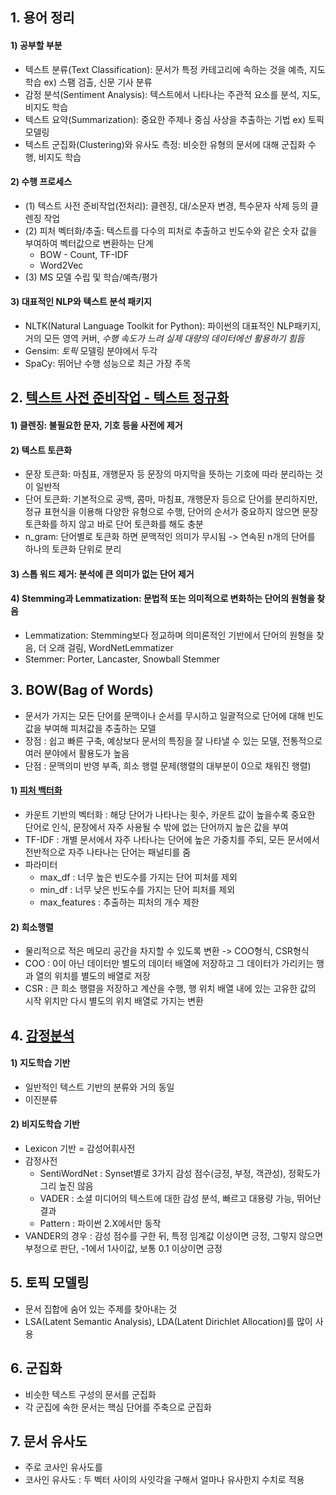 ## 1. 용어 정리
#### 1) 공부할 부분
- 텍스트 분류(Text Classification): 문서가 특정 카테고리에 속하는 것을 예측, 지도학습 ex) 스팸 검출, 신문 기사 분류
- 감정 분석(Sentiment Analysis): 텍스트에서 나타나는 주관적 요소를 분석, 지도, 비지도 학습
- 텍스트 요약(Summarization): 중요한 주제나 중심 사상을 추출하는 기법 ex) 토픽 모델링
- 텍스트 군집화(Clustering)와 유사도 측정: 비슷한 유형의 문서에 대해 군집화 수행, 비지도 학습
#### 2) 수행 프로세스
- (1) 텍스트 사전 준비작업(전처리): 클렌징, 대/소문자 변경, 특수문자 삭제 등의 클렌징 작업
- (2) 피처 벡터화/추출: 텍스트를 다수의 피처로 추출하고 빈도수와 같은 숫자 값을 부여하여 벡터값으로 변환하는 단계
  - BOW - Count, TF-IDF
  - Word2Vec
- (3) MS 모델 수립 및 학습/예측/평가
#### 3) 대표적인 NLP와 텍스트 분석 패키지
- NLTK(Natural Language Toolkit for Python): 파이썬의 대표적인 NLP패키지, 거의 모든 영역 커버, *수행 속도가 느려 실제 대량의 데이터에선 활용하기 힘듬*
- Gensim: *토픽* 모델링 분야에서 두각
- SpaCy: 뛰어난 수행 성능으로 최근 가장 주목
## 2. [텍스트 사전 준비작업 - 텍스트 정규화](text_preprocessing.ipynb)
#### 1) 클렌징: 불필요한 문자, 기호 등을 사전에 제거
#### 2) 텍스트 토큰화
- 문장 토큰화: 마침표, 개행문자 등 문장의 마지막을 뜻하는 기호에 따라 분리하는 것이 일반적
- 단어 토큰화: 기본적으로 공백, 콤마, 마침표, 개행문자 등으로 단어를 분리하지만, 정규 표현식을 이용해 다양한 유형으로 수행, 단어의 순서가 중요하지 않으면 문장 토큰화를 하지 않고 바로 단어 토큰화를 해도 충분
- n_gram: 단어별로 토큰화 하면 문맥적인 의미가 무시됨 -> 연속된 n개의 단어를 하나의 토큰화 단위로 분리
#### 3) 스톱 워드 제거: 분석에 큰 의미가 없는 단어 제거
#### 4) Stemming과 Lemmatization: 문법적 또는 의미적으로 변화하는 단어의 원형을 찾음
- Lemmatization: Stemming보다 정교하며 의미론적인 기반에서 단어의 원형을 찾음, 더 오래 걸림, WordNetLemmatizer
- Stemmer: Porter, Lancaster, Snowball Stemmer
## 3. BOW(Bag of Words)
- 문서가 가지는 모든 단어를 문맥이나 순서를 무시하고 일괄적으로 단어에 대해 빈도 값을 부여해 피처값을 추출하는 모델
- 장점 : 쉽고 빠른 구축, 예상보다 문서의 특징을 잘 나타낼 수 있는 모델, 전통적으로 여러 분야에서 활용도가 높음
- 단점 : 문맥의미 반영 부족, 희소 행렬 문제(행렬의 대부분이 0으로 채워진 행렬)
#### 1) [피처 백터화](Vectorizer.ipynb)
- 카운트 기반의 벡터화 : 해당 단어가 나타나는 횟수, 카운트 값이 높을수록 중요한 단어로 인식, 문장에서 자주 사용될 수 밖에 없는 단어까지 높은 값을 부여
- TF-IDF : 개별 문서에서 자주 나타나는 단어에 높은 가중치를 주되, 모든 문서에서 전반적으로 자주 나타나는 단어는 패널티를 줌
- 파라미터
  - max_df : 너무 높은 빈도수를 가지는 단어 피처를 제외
  - min_df : 너무 낮은 빈도수를 가지는 단어 피처를 제외
  - max_features : 추출하는 피처의 개수 제한
#### 2) 희소행렬
- 물리적으로 적은 메모리 공간을 차지할 수 있도록 변환 -> COO형식, CSR형식
- COO : 0이 아닌 데이터만 별도의 데이터 배열에 저장하고 그 데이터가 가리키는 행과 열의 위치를 별도의 배열로 저장
- CSR : 큰 희소 행렬을 저장하고 계산을 수행, 행 위치 배열 내에 있는 고유한 값의 시작 위치만 다시 별도의 위치 배열로 가지는 변환
## 4. [감정분석](Sentiment_Analysis.ipynb)
#### 1) 지도학습 기반
- 일반적인 텍스트 기반의 분류와 거의 동일
- 이진분류
#### 2) 비지도학습 기반
- Lexicon 기반 = 감성어휘사전
- 감정사전
  - SentiWordNet : Synset별로 3가지 감성 점수(긍정, 부정, 객관성), 정확도가 그리 높진 않음
  - VADER : 소셜 미디어의 텍스트에 대한 감성 분석, 빠르고 대용량 가능, 뛰어난 결과
  - Pattern : 파이썬 2.X에서만 동작
- VANDER의 경우 : 감성 점수를 구한 뒤, 특정 임계값 이상이면 긍정, 그렇지 않으면 부정으로 판단, -1에서 1사이값, 보통 0.1 이상이면 긍정
## 5. 토픽 모델링
- 문서 집합에 숨어 있는 주제를 찾아내는 것
- LSA(Latent Semantic Analysis), LDA(Latent Dirichlet Allocation)를 많이 사용
## 6. 군집화
- 비슷한 텍스트 구성의 문서를 군집화
- 각 군집에 속한 문서는 핵심 단어를 주축으로 군집화
## 7. 문서 유사도
- 주로 코사인 유사도를 
- 코사인 유사도 : 두 벡터 사이의 사잇각을 구해서 얼마나 유사한지 수치로 적용
